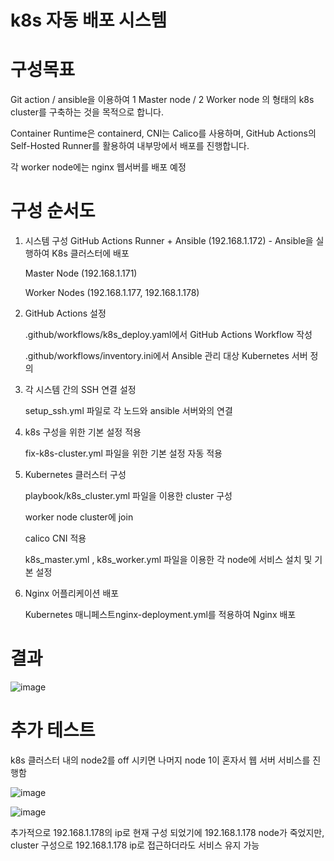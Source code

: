 # k8s 자동 배포 시스템

# 구성목표
Git action / ansible을 이용하여 1 Master node / 2 Worker node 의 형태의 k8s cluster를 구축하는 것을 목적으로 합니다.

Container Runtime은 containerd, CNI는 Calico를 사용하며, GitHub Actions의 Self-Hosted Runner를 활용하여 내부망에서 배포를 진행합니다.

각 worker node에는 nginx 웹서버를 배포 예정

# 구성 순서도

1. 시스템 구성
   GitHub Actions Runner + Ansible (192.168.1.172) - Ansible을 실행하여 K8s 클러스터에 배포

   Master Node (192.168.1.171)

   Worker Nodes (192.168.1.177, 192.168.1.178)

2. GitHub Actions 설정

   .github/workflows/k8s_deploy.yaml에서 GitHub Actions Workflow 작성

   .github/workflows/inventory.ini에서 Ansible 관리 대상 Kubernetes 서버 정의

3. 각 시스템 간의 SSH 연결 설정
   
   setup_ssh.yml 파일로 각 노드와 ansible 서버와의 연결

4. k8s 구성을 위한 기본 설정 적용

   fix-k8s-cluster.yml 파일을 위한 기본 설정 자동 적용 

5. Kubernetes 클러스터 구성
 
   playbook/k8s_cluster.yml 파일을 이용한 cluster 구성

   worker node cluster에 join

   calico CNI 적용

   k8s_master.yml , k8s_worker.yml 파일을 이용한 각 node에 서비스 설치 및 기본 설정

6. Nginx 어플리케이션 배포

   Kubernetes 매니페스트nginx-deployment.yml를 적용하여 Nginx 배포

# 결과 

![image](https://github.com/user-attachments/assets/f6a1d89c-43e5-432d-9f9c-006b30e2c466)


# 추가 테스트

   k8s 클러스터 내의 node2를 off 시키면 나머지 node 1이 혼자서 웹 서버 서비스를 진행함

   ![image](https://github.com/user-attachments/assets/b3d255ac-f296-496a-b68d-ca0e8787b67f)

![image](https://github.com/user-attachments/assets/ca7ddc51-c2e5-40cb-80b1-a6a53f8be8eb)

   추가적으로 192.168.1.178의 ip로 현재 구성 되었기에 192.168.1.178 node가 죽었지만, cluster 구성으로 192.168.1.178 ip로 접근하더라도 서비스 유지 가능
